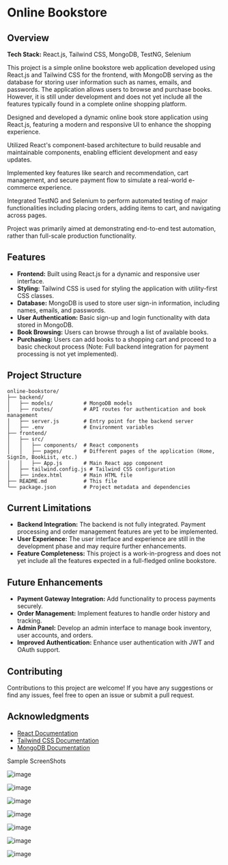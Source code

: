 



# Online Bookstore

## Overview

**Tech Stack:** React.js, Tailwind CSS, MongoDB, TestNG, Selenium

This project is a simple online bookstore web application developed using React.js and Tailwind CSS for the frontend, with MongoDB serving as the database for storing user information such as names, emails, and passwords. The application allows users to browse and purchase books. However, it is still under development and does not yet include all the features typically found in a complete online shopping platform.

Designed and developed a dynamic online book store application using React.js, featuring a modern and responsive UI to enhance the shopping experience.

Utilized React's component-based architecture to build reusable and maintainable components, enabling efficient development and easy updates.

Implemented key features like search and recommendation, cart management, and secure payment flow to simulate a real-world e-commerce experience.

Integrated TestNG and Selenium to perform automated testing of major functionalities including placing orders, adding items to cart, and navigating across pages.

Project was primarily aimed at demonstrating end-to-end test automation, rather than full-scale production functionality.

## Features

- **Frontend:** Built using React.js for a dynamic and responsive user interface.
- **Styling:** Tailwind CSS is used for styling the application with utility-first CSS classes.
- **Database:** MongoDB is used to store user sign-in information, including names, emails, and passwords.
- **User Authentication:** Basic sign-up and login functionality with data stored in MongoDB.
- **Book Browsing:** Users can browse through a list of available books.
- **Purchasing:** Users can add books to a shopping cart and proceed to a basic checkout process (Note: Full backend integration for payment processing is not yet implemented).

## Project Structure

```
online-bookstore/
├── backend/
│   ├── models/          # MongoDB models
│   ├── routes/          # API routes for authentication and book management
│   ├── server.js        # Entry point for the backend server
│   ├── .env             # Environment variables
├── frontend/
│   ├── src/
│   │   ├── components/  # React components
│   │   ├── pages/       # Different pages of the application (Home, SignIn, BookList, etc.)
│   │   ├── App.js       # Main React app component
│   ├── tailwind.config.js # Tailwind CSS configuration
│   ├── index.html       # Main HTML file
├── README.md            # This file
└── package.json         # Project metadata and dependencies
```

## Current Limitations

- **Backend Integration:** The backend is not fully integrated. Payment processing and order management features are yet to be implemented.
- **User Experience:** The user interface and experience are still in the development phase and may require further enhancements.
- **Feature Completeness:** This project is a work-in-progress and does not yet include all the features expected in a full-fledged online bookstore.

## Future Enhancements

- **Payment Gateway Integration:** Add functionality to process payments securely.
- **Order Management:** Implement features to handle order history and tracking.
- **Admin Panel:** Develop an admin interface to manage book inventory, user accounts, and orders.
- **Improved Authentication:** Enhance user authentication with JWT and OAuth support.

## Contributing

Contributions to this project are welcome! If you have any suggestions or find any issues, feel free to open an issue or submit a pull request.


## Acknowledgments

- [React Documentation](https://reactjs.org/docs/getting-started.html)
- [Tailwind CSS Documentation](https://tailwindcss.com/docs)
- [MongoDB Documentation](https://docs.mongodb.com/)


Sample ScreenShots

![image](https://github.com/user-attachments/assets/520d7603-8644-405a-a6d5-8bc3bda13d55)

![image](https://github.com/user-attachments/assets/d160d7f9-1796-4fb1-85b1-a06ec7ef2f96)


![image](https://github.com/user-attachments/assets/14ca45d4-fe7e-4449-99ea-573595494e50)

![image](https://github.com/user-attachments/assets/4ba3c14b-88a3-4f27-9f39-e40f0b611b05)


![image](https://github.com/user-attachments/assets/6db421cf-3b99-4121-aca3-12791ec5fd7b)


![image](https://github.com/user-attachments/assets/7585dd60-a585-4117-8523-f8de66abdfd6)


![image](https://github.com/user-attachments/assets/3434cf91-307e-4267-8637-e0ebbe72361e)






